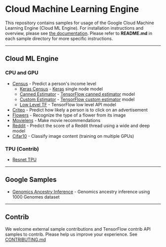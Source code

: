 # Cloud Machine Learning Engine

This repository contains samples for usage of the Google Cloud Machine Learning Engine (Cloud ML Engine). For installation instructions and overview, please see [the documentation](https://cloud.google.com/ml-engine/docs/). Please refer to **README.md** in each sample directory for more specific instructions. 

- - - 

## Cloud ML Engine

### CPU and GPU

* [Census](census) - Predict a person's income level
  * [Keras Census](census/keras) - [Keras](https://keras.io/) single node model
  * [Canned Estimator](census/estimator) - [TensorFlow canned estimator](https://www.tensorflow.org/programmers_guide/estimators#pre-made_estimators) model
  * [Custom Estimator](census/customestimator) - [TensorFlow custom estimator](https://www.tensorflow.org/programmers_guide/estimators#custom_estimators) model
  * [Low Level TF](census/tensorflowcore) - TensorFlow low level API model
* [Criteo](criteo_tft) - Predict how likely a person is to click on an
  advertisement
* [Flowers](flowers) - Recognize the type of a flower from its image
* [Movielens](movielens) - Make movie recommendations
* [Reddit](reddit_tft) - Predict the score of a Reddit thread using a wide and deep model
* [Cifar10](https://github.com/tensorflow/models/tree/master/tutorials/image/cifar10_estimator) - Classify image content (training on multiple GPUs)

### TPU (Contrib)
* [Resnet TPU](tpu)

- - -

## Google Samples

* [Genomics Ancestry Inference](https://github.com/googlegenomics/cloudml-examples) - Genomics ancestry inference using 1000 Genomes dataset

- - -

## Contrib

We welcome external sample contributions and TensorFlow contrib API samples to contrib. Please help us improve your experience. See [CONTRIBUTING.md](CONTRIBUTING.md)
